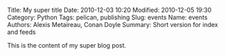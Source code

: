 Title: My super title
Date: 2010-12-03 10:20
Modified: 2010-12-05 19:30
Category: Python
Tags: pelican, publishing
Slug: events 
Name: events
Authors: Alexis Metaireau, Conan Doyle
Summary: Short version for index and feeds

This is the content of my super blog post.

